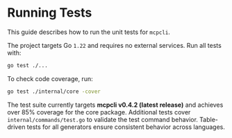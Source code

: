 # Running Tests

This guide describes how to run the unit tests for `mcpcli`.

The project targets Go `1.22` and requires no external services. Run all tests with:

```bash
go test ./...
```

To check code coverage, run:

```bash
go test ./internal/core -cover
```
The test suite currently targets **mcpcli v0.4.2 (latest release)** and achieves over 85% coverage for the core package.
Additional tests cover `internal/commands/test.go` to validate the test command behavior.
Table-driven tests for all generators ensure consistent behavior across languages.
